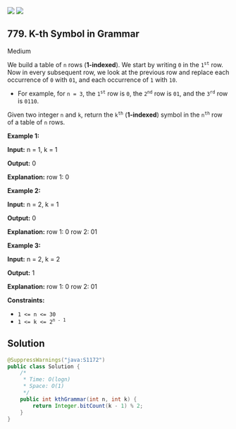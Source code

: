 [![](https://img.shields.io/github/stars/javadev/LeetCode-in-Java?label=Stars&style=flat-square)](https://github.com/javadev/LeetCode-in-Java)
[![](https://img.shields.io/github/forks/javadev/LeetCode-in-Java?label=Fork%20me%20on%20GitHub%20&style=flat-square)](https://github.com/javadev/LeetCode-in-Java/fork)

## 779\. K-th Symbol in Grammar

Medium

We build a table of `n` rows (**1-indexed**). We start by writing `0` in the <code>1<sup>st</sup></code> row. Now in every subsequent row, we look at the previous row and replace each occurrence of `0` with `01`, and each occurrence of `1` with `10`.

*   For example, for `n = 3`, the <code>1<sup>st</sup></code> row is `0`, the <code>2<sup>nd</sup></code> row is `01`, and the <code>3<sup>rd</sup></code> row is `0110`.

Given two integer `n` and `k`, return the <code>k<sup>th</sup></code> (**1-indexed**) symbol in the <code>n<sup>th</sup></code> row of a table of `n` rows.

**Example 1:**

**Input:** n = 1, k = 1

**Output:** 0

**Explanation:** row 1: 0

**Example 2:**

**Input:** n = 2, k = 1

**Output:** 0

**Explanation:** row 1: 0 row 2: 01

**Example 3:**

**Input:** n = 2, k = 2

**Output:** 1

**Explanation:** row 1: 0 row 2: 01

**Constraints:**

*   `1 <= n <= 30`
*   <code>1 <= k <= 2<sup>n - 1</sup></code>

## Solution

```java
@SuppressWarnings("java:S1172")
public class Solution {
    /*
     * Time: O(logn)
     * Space: O(1)
     */
    public int kthGrammar(int n, int k) {
        return Integer.bitCount(k - 1) % 2;
    }
}
```